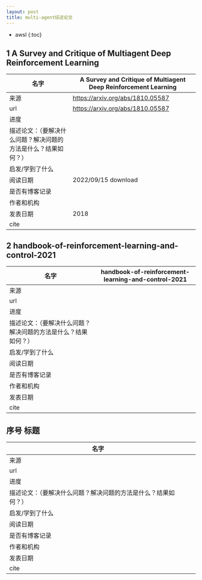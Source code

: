 ```yaml
---
layout: post
title: multi-agent综述论文
---
```


* awsl 
{:toc}


## 1 A Survey and Critique of Multiagent Deep Reinforcement Learning


| 名字                                                         | A Survey and Critique of Multiagent Deep Reinforcement Learning |
| ------------------------------------------------------------ | ------------------------------------------------------------ |
| 来源                                                         | https://arxiv.org/abs/1810.05587                             |
| url                                                          | https://arxiv.org/abs/1810.05587                             |
| 进度                                                         |                                                              |
| 描述论文：（要解决什么问题？解决问题的方法是什么？结果如何？） |                                                              |
| 启发/学到了什么                                              |                                                              |
| 阅读日期                                                     | 2022/09/15 download                                          |
| 是否有博客记录                                               |                                                              |
| 作者和机构                                                   |                                                              |
| 发表日期                                                     | 2018                                                         |
| cite                                                         |                                                              |

## 2 handbook-of-reinforcement-learning-and-control-2021










| 名字                                                         | handbook-of-reinforcement-learning-and-control-2021 |
| ------------------------------------------------------------ | --------------------------------------------------- |
| 来源                                                         |                                                     |
| url                                                          |                                                     |
| 进度                                                         |                                                     |
| 描述论文：（要解决什么问题？解决问题的方法是什么？结果如何？） |                                                     |
| 启发/学到了什么                                              |                                                     |
| 阅读日期                                                     |                                                     |
| 是否有博客记录                                               |                                                     |
| 作者和机构                                                   |                                                     |
| 发表日期                                                     |                                                     |
| cite                                                         |                                                     |



## 序号 标题


| 名字                                                         |      |
| ------------------------------------------------------------ | ---- |
| 来源                                                         |      |
| url                                                          |      |
| 进度                                                         |      |
| 描述论文：（要解决什么问题？解决问题的方法是什么？结果如何？） |      |
| 启发/学到了什么                                              |      |
| 阅读日期                                                     |      |
| 是否有博客记录                                               |      |
| 作者和机构                                                   |      |
| 发表日期                                                     |      |
| cite                                                         |      |


